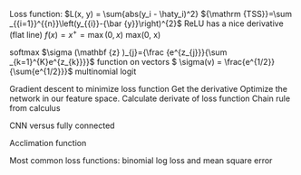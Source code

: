 Loss function: $L(x, y) = \sum{abs(y_i - \haty_i)^2}
${\mathrm  {TSS}}=\sum _{{i=1}}^{{n}}\left(y_{{i}}-{\bar  {y}}\right)^{2}$
ReLU has a nice derivative (flat line)
$f(x)=x^{+}=\max(0,x)$
max(0, x)

softmax
$\sigma (\mathbf {z} )_{j}={\frac {e^{z_{j}}}{\sum _{k=1}^{K}e^{z_{k}}}}$
function on vectors
$ \sigma(v) = \frac{e^{1/2}}{\sum{e^{1/2}}}$
multinomial logit

Gradient descent to minimize loss function
Get the derivative
Optimize the network in our feature space.
Calculate derivate of loss function
Chain rule from calculus

CNN versus fully connected

Acclimation function

Most common loss functions:
binomial log loss and mean square error
